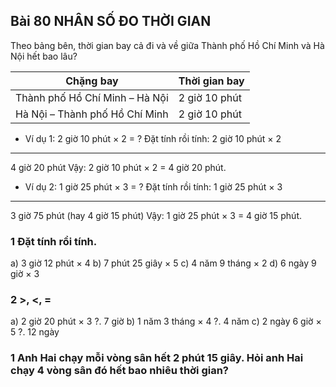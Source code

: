 ## Bài 80 NHÂN SỐ ĐO THỜI GIAN

Theo bảng bên, thời gian bay cả đi và về giữa Thành phố Hồ Chí Minh và Hà Nội hết bao lâu?

| Chặng bay | Thời gian bay |
|---|---|
| Thành phố Hồ Chí Minh – Hà Nội | 2 giờ 10 phút |
| Hà Nội – Thành phố Hồ Chí Minh | 2 giờ 10 phút |

* Ví dụ 1: 2 giờ 10 phút $\times$ 2 = ?
Đặt tính rồi tính:
   2 giờ 10 phút
$\times$ 2
------------------
   4 giờ 20 phút
Vậy: 2 giờ 10 phút $\times$ 2 = 4 giờ 20 phút.

* Ví dụ 2: 1 giờ 25 phút $\times$ 3 = ?
Đặt tính rồi tính:
   1 giờ 25 phút
$\times$ 3
------------------
   3 giờ 75 phút (hay 4 giờ 15 phút)
Vậy: 1 giờ 25 phút $\times$ 3 = 4 giờ 15 phút.

### 1 Đặt tính rồi tính.
a) 3 giờ 12 phút $\times$ 4
b) 7 phút 25 giây $\times$ 5
c) 4 năm 9 tháng $\times$ 2
d) 6 ngày 9 giờ $\times$ 3

### 2 $>$, $<$, =
a) 2 giờ 20 phút $\times$ 3 ?. 7 giờ
b) 1 năm 3 tháng $\times$ 4 ?. 4 năm
c) 2 ngày 6 giờ $\times$ 5 ?. 12 ngày

### 1 Anh Hai chạy mỗi vòng sân hết 2 phút 15 giây. Hỏi anh Hai chạy 4 vòng sân đó hết bao nhiêu thời gian?
